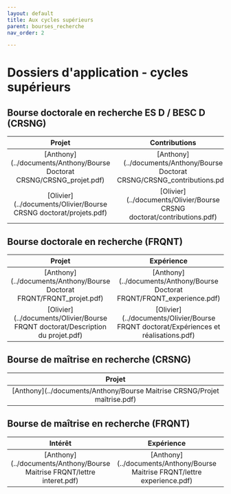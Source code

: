 ```yaml
---
layout: default
title: Aux cycles supérieurs
parent: bourses_recherche
nav_order: 2

---
```


# Dossiers d'application - cycles supérieurs

## Bourse doctorale en recherche ES D / BESC D (CRSNG)

| Projet | Contributions | Résumé du mémoire |
|:----------:|:----------:|:----------:|
| [Anthony](../documents/Anthony/Bourse Doctorat CRSNG/CRSNG_projet.pdf) | [Anthony](../documents/Anthony/Bourse Doctorat CRSNG/CRSNG_contributions.pdf) | [Anthony](../documents/Anthony/Bourse Doctorat CRSNG/CRSNG_memoire.pdf) |
| [Olivier](../documents/Olivier/Bourse CRSNG doctorat/projets.pdf) | [Olivier](../documents/Olivier/Bourse CRSNG doctorat/contributions.pdf) | [Olivier](../documents/Olivier/Bourse CRSNG doctorat/memoire.pdf) |


## Bourse doctorale en recherche (FRQNT)

| Projet | Expérience | Intérêts | Implication | Bourses | Résumé grand public |
|:----------:|:----------:|:----------:|:----------:|:----------:|:----------:|
| [Anthony](../documents/Anthony/Bourse Doctorat FRQNT/FRQNT_projet.pdf) | [Anthony](../documents/Anthony/Bourse Doctorat FRQNT/FRQNT_experience.pdf) | [Anthony](../documents/Anthony/Bourse Doctorat FRQNT/FRQNT_interet_recherche.pdf) |  [Anthony](../documents/Anthony/Bourse Doctorat FRQNT/FRQNT_implication.pdf) | [Anthony](../documents/Anthony/Bourse Doctorat FRQNT/FRQNT_bourse.pdf) | [Anthony](../documents/Anthony/Bourse Doctorat FRQNT/FRQNT_GrandPublic.pdf) |
| [Olivier](../documents/Olivier/Bourse FRQNT doctorat/Description du projet.pdf) | [Olivier](../documents/Olivier/Bourse FRQNT doctorat/Expériences et réalisations.pdf) | | | | |

## Bourse de maîtrise en recherche (CRSNG)

| Projet |
|:----------:|
| [Anthony](../documents/Anthony/Bourse Maitrise CRSNG/Projet maîtrise.pdf) |

## Bourse de maîtrise en recherche (FRQNT)

| Intérêt | Expérience | Implication |
|:----------:|:----------:|:----------:|
| [Anthony](../documents/Anthony/Bourse Maitrise FRQNT/lettre interet.pdf) | [Anthony](../documents/Anthony/Bourse Maitrise FRQNT/lettre experience.pdf) | [Anthony](../documents/Anthony/Bourse Maitrise FRQNT/lettre implication.pdf) |
